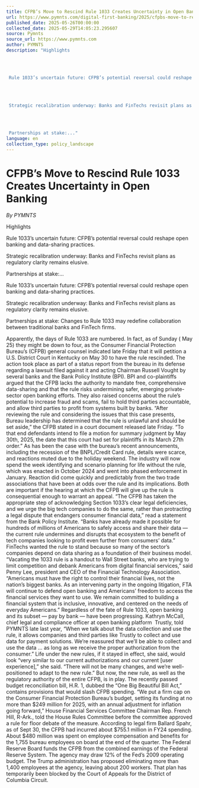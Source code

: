 ```yaml
---
title: CFPB’s Move to Rescind Rule 1033 Creates Uncertainty in Open Banking
url: https://www.pymnts.com/digital-first-banking/2025/cfpbs-move-to-rescind-rule-1033-creates-uncertainty-in-open-banking/
published_date: 2025-05-26T00:00:00
collected_date: 2025-05-29T14:05:23.295607
source: Pymnts
source_url: https://www.pymnts.com
author: PYMNTS
description: "Highlights 
 
 
 
 
 Rule 1033’s uncertain future: CFPB’s potential reversal could reshape open banking and data-sharing practices.
 
 
 
 
 Strategic recalibration underway: Banks and FinTechs revisit plans as regulatory clarity remains elusive.
 
 
 
 
 Partnerships at stake:..."
language: en
collection_type: policy_landscape
---
```


# CFPB’s Move to Rescind Rule 1033 Creates Uncertainty in Open Banking

*By PYMNTS*

Highlights 
 
 
 
 
 Rule 1033’s uncertain future: CFPB’s potential reversal could reshape open banking and data-sharing practices.
 
 
 
 
 Strategic recalibration underway: Banks and FinTechs revisit plans as regulatory clarity remains elusive.
 
 
 
 
 Partnerships at stake:...

Rule 1033’s uncertain future: CFPB’s potential reversal could reshape open banking and data-sharing practices.

Strategic recalibration underway: Banks and FinTechs revisit plans as regulatory clarity remains elusive.

Partnerships at stake: Changes to Rule 1033 may redefine collaboration between traditional banks and FinTech firms.

Apparently, the days of Rule 1033 are numbered. In fact, as of Sunday ( May 25) they might be down to four, as the Consumer Financial Protection Bureau’s (CFPB) general counsel indicated late Friday that it will petition a U.S. District Court in Kentucky on May 30 to have the rule rescinded. 
 The action took place as part of a status report from the bureau in its defense regarding a lawsuit filed against it and acting Chairman Russell Vought by several banks and the Bank Policy Institute (BPI). BPI and co-plaintiffs argued that the CFPB lacks the authority to mandate free, comprehensive data-sharing and that the rule risks undermining safer, emerging private-sector open banking efforts. They also raised concerns about the rule’s potential to increase fraud and scams, fail to hold third parties accountable, and allow third parties to profit from systems built by banks. 
 “After reviewing the rule and considering the issues that this case presents, Bureau leadership has determined that the rule is unlawful and should be set aside,” the CFPB stated in a court document released late Friday. “To that end defendants intend to file a motion for summary judgment by May 30th, 2025, the date that this court had set for plaintiffs in its March 27th order.” 
 As has been the case with the bureau’s recent announcements, including the recession of the BNPL/Credit Card rule, details were scarce, and reactions muted due to the holiday weekend. The industry will now spend the week identifying and scenario planning for life without the rule, which was enacted in October 2024 and went into phased enforcement in January. 
 Reaction did come quickly and predictably from the two trade associations that have been at odds over the rule and its implications. Both are important if the hearing at which the CFPB will give up the rule is consequential enough to warrant an appeal. 
 “The CFPB has taken the appropriate step of acknowledging Section 1033’s clear legal deficiencies, and we urge the big tech companies to do the same, rather than protracting a legal dispute that endangers consumer financial data,” read a statement from the Bank Policy Institute. “Banks have already made it possible for hundreds of millions of Americans to safely access and share their data — the current rule undermines and disrupts that ecosystem to the benefit of tech companies looking to profit even further from consumers’ data.” 
 FinTechs wanted the rule to stand because so many of the sector’s companies depend on data sharing as a foundation of their business model. “Vacating the 1033 rule is a handout to Wall Street banks, who are trying to limit competition and debank Americans from digital financial services,” said Penny Lee, president and CEO of the Financial Technology Association. 
 “Americans must have the right to control their financial lives, not the nation’s biggest banks. As an intervening party in the ongoing litigation, FTA will continue to defend open banking and Americans’ freedom to access the financial services they want to use. We remain committed to building a financial system that is inclusive, innovative, and centered on the needs of everyday Americans.” 
 Regardless of the fate of Rule 1033, open banking and its subset — pay by bank — have been progressing. Kathryn McCall, chief legal and compliance officer at open banking platform  Trustly, told PYMNTS late last year, “When we talk about the data collection and use the rule, it allows companies and third parties like Trustly to collect and use data for payment solutions. We’re reassured that we’ll be able to collect and use the data … as long as we receive the proper authorization from the consumer.” 
 Life under the new rules, if it stayed in effect, she said, would look “very similar to our current authorizations and our current [user experience],” she said. “There will not be many changes, and we’re well-positioned to adapt to the new rule.” 
 But now, the new rule, as well as the regulatory authority of the entire CFPB, is in play. The recently passed budget reconciliation bill, H.R. 1, dubbed the “One Big Beautiful Bill Act,” contains provisions that would slash CFPB spending. 
 “We put a firm cap on the Consumer Financial Protection Bureau’s budget, setting its funding at no more than $249 million for 2025, with an annual adjustment for inflation going forward,” House Financial Services Committee Chairman Rep. French Hill, R-Ark., told the House Rules Committee before the committee approved a rule for floor debate of the measure. 
 According to legal firm Ballard Spahr, as of Sept 30, the CFPB had incurred about $755.1 million in FY24 spending. About $480 million was spent on employee compensation and benefits for the 1,755 bureau employees on board at the end of the quarter. The Federal Reserve Board funds the CFPB from the combined earnings of the Federal Reserve System. The agency may draw 12% of the Fed’s 2009 operating budget. 
 The Trump administration has proposed eliminating more than 1,400 employees at the agency, leaving about 200 workers. That plan has temporarily been blocked by the Court of Appeals for the District of Columbia Circuit.